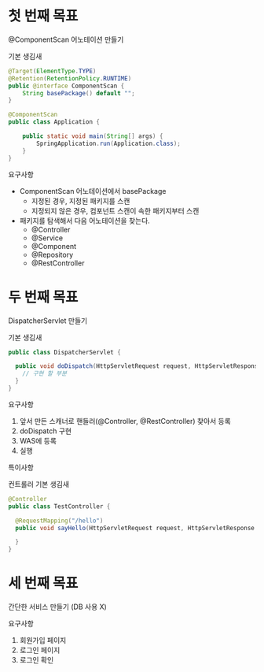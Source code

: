 # 첫 번째 목표

@ComponentScan 어노테이션 만들기

기본 생김새

```java
@Target(ElementType.TYPE)
@Retention(RetentionPolicy.RUNTIME)
public @interface ComponentScan {
    String basePackage() default "";
}
```

```java
@ComponentScan
public class Application {

    public static void main(String[] args) {
        SpringApplication.run(Application.class);
    }
}
```

요구사항

- ComponentScan 어노테이션에서 basePackage
  - 지정된 경우, 지정된 패키지를 스캔
  - 지정되지 않은 경우, 컴포넌트 스캔이 속한 패키지부터 스캔
- 패키지를 탐색해서 다음 어노테이션을 찾는다.
  - @Controller
  - @Service
  - @Component
  - @Repository
  - @RestController
  
# 두 번째 목표

DispatcherServlet 만들기

기본 생김새

```java
public class DispatcherServlet {

  public void doDispatch(HttpServletRequest request, HttpServletResponse response) {
    // 구현 할 부분
  }
}
```

요구사항

1. 앞서 만든 스캐너로 핸들러(@Controller, @RestController) 찾아서 등록
2. doDispatch 구현
3. WAS에 등록
4. 실행

특이사항

컨트롤러 기본 생김새

```java
@Controller
public class TestController {

  @RequestMapping("/hello")
  public void sayHello(HttpServletRequest request, HttpServletResponse response) {

  }
}
```

# 세 번째 목표

간단한 서비스 만들기 (DB 사용 X)

요구사항

1. 회원가입 페이지
2. 로그인 페이지
3. 로그인 확인